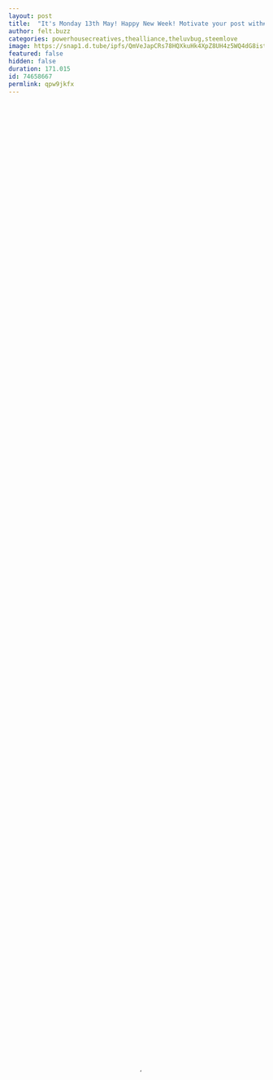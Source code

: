 ```yaml
---
layout: post
title:  "It's Monday 13th May! Happy New Week! Motivate your post with#STEEMLove (drop a link to an undervalued post for possibility of resteem upvote and tweet) "
author: felt.buzz
categories: powerhousecreatives,thealliance,theluvbug,steemlove
image: https://snap1.d.tube/ipfs/QmVeJapCRs78HQXkuHk4XpZ8UH4z5WQ4dG8istSmRsyQ13
featured: false
hidden: false
duration: 171.015
id: 74658667
permlink: qpw9jkfx
---
```

    
<video poster="https://snap1.d.tube/ipfs/QmVeJapCRs78HQXkuHk4XpZ8UH4z5WQ4dG8istSmRsyQ13" autoplay="" id="player_html5_api" class="vjs-tech" style="width: 100%; height: 100%;" tabindex="-1" src="https://video.dtube.top/ipfs/QmeRWBCwpS1T9HYhBGFz8gTUWCWcuiYMvNAsvHS2DJruqC"></video>

# Hello lovelies! It’s Monday 13th May! Happy NEW WEEK? What are your plans for the week?

It is nice and sunny this morning. I’ve been steeming, freewriting and catching up on a few things. Later I will be watching Ep5 of GOT. 

I am reading @byn’s new book *365 Marks On The Wall*, I am a quarter of the way through and it is very gripping. I will do a proper review once I have finished, but I can recommend it based on what I have read so far. If you want to check out other reviews, have a look at @byn’s post https://steemit.com/fiction/@byn/a-book-review-made-me-cry. 

I am also reading through the stories for the next @steemfiction book (theme: MURDER). You guys are in for a treat! My story is pretty much finished and edited now.

How are you guys doing in your mission to help #GrowTheFreewriteHouse? You do know you could win 500sp for a month by helping, don’t you? https://steemit.com/growthefreewritehouse/@freewritehouse/help-growthefreewritehouse-and-win-a-delegation-of-500sp-for-a-month-time-to-write-your-post


... 




…
[![](https://steemitimages.com/640x0/https://cdn.steemitimages.com/DQmdj4K6owvTfwcBVKgiNunemtiz1os8J7YkH1UHS5Jcfuf/IMG_Dallas_20190503_155451_processed_20190503171851710.jpg)](https://steemit.com/growthefreewritehouse/@freewritehouse/help-growthefreewritehouse-and-win-a-delegation-of-500sp-for-a-month-time-to-write-your-post)
....

Peace and love to you all.

Hope you have a fantastic day, my friends… Steem on!
#
…
I am participating in @d00k13's partiko points challenge. This was my starting point this morning. Check my Actifit post this evening to see how many points I hustled today!


…
# 

… 
Motivate your post with #STEEMlove!  Drop a link in the comments and I'll check it out. If I like it I'll resteem and tweet it. If I love it, I'll upvote it too. If you are too shy to drop a link just leave a lovely comment and I will go and check out your profile, if I see something I like I’ll resteem that! :)

Watch the dtube video by clicking on the top picture. The YouTube version will be in my actifit post

...
#

#
<center>[![](https://steemitimages.com/640x0/https://cdn.steemitimages.com/DQmegyf17ZgTtUvH5bQ8q3UEdyLHDHzeSXFL8UvEtpyPb2x/cover10.jpeg)](https://www.amazon.com/Voices-Darkness-Tales-Blockchain-Fiction-ebook/dp/B07P778X5T)</center>
<center><sup>@steemfiction - *Voices In The Darkness*: 8 supernatural tales by 8 Writers from the STEEM Blockchain</sup></center>

Have you heard of #STEEMfiction? @steemfiction are a collection of writers (led by @jeezzle) on the steem blockchain, and we published a book! https://steemit.com/steem/@steemfiction/steem-fiction-s-first-short-story-anthology-is-now-available-on-amazon-com-voices-in-the-darkness-tales-from-the-steem

Please could you help us by following @steemfiction? We'd like the book to succeed for Steem as much as for us! 

# **Voices In The Darkness** is now ALSO available as a paperback!

[![](https://d1vof77qrk4l5q.cloudfront.net/img/858adda4263f26f9693abf08d096853a1b46adf9.png)](https://www.amazon.com/dp/1798517450)


If you want a taster of what is in the book, the video below shows me reading the first 900 words, or so, of my story, *The Tell-Tale Dead*
# 
https://youtu.be/yQrDZHBx6qc
#


 ...
<center>![](https://cdn.steemitimages.com/DQmUpxyYggUkAiQnzPjCt3WroEma9gsaXSB6bCRgjwt78Rv/felt.gif)</center> 
<center>@steemitbloggers has evolved! We are now the #PowerHouseCreatives</center>
....

<center>![PHC-Footer-05.gif](https://cdn.steemitimages.com/DQmZMTckzqpfBShZSELLFNotjm43vJfjg79Ynz4ndB3i86a/PHC-Footer-05.gif)</center>
…

<center>[![@theluvbug](https://images-ext-1.discordapp.net/external/pIwzyPcVhlXFTUSFPmpWJOjVue_jpjHCv6riVM2WDeI/https/cdn.steemitimages.com/DQmXMNRV3W73U4oKLq9MS8v9oysbHE9Xuo571XFHT45bu69/wednesday%2520curation%2520initiative%2520header.png?width=1009&height=574)](https://steemit.com/@theluvbug)
Do your posts need some more luv? Come and meet @theluvbug! 
Resteems, and upvotes for quality posts!</center>

…

<center>Supporting the Steem Family
![The Alliance](https://steemitimages.com/640x0/https://cdn.steemitimages.com/DQmVJiLXKZW3AM7AzXyAqVLLhNLAMEr73N1skbHLxijXE5E/alliance%20big%20logo.png) 
Join @thealliance</center>


…
<center>**Join us at the Freewrite House for fun and games!!! Weekly drawing for SBI memberships and so much more!!**
[![](https://steemitimages.com/640x0/https://steemitimages.com/DQmRMZCnpBxEy99Hak9PGyXRqLVV7VruvNyKeB4mUmMziiY/Freewritehouse-footer-400px.png)](https://steemit.com/@freewritehouse)</center>

…

https://youtu.be/fM0vt5EAOn8


